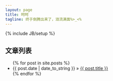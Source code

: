 ```yaml
---
layout: page
title: 呵呵
tagline: 终于倒腾出来了，泪流满面%>_<%
---
```

{% include JB/setup %}
    
## 文章列表

<ul class="posts">
  {% for post in site.posts %}
    <li><span>{{ post.date | date_to_string }}</span> &raquo; <a href="{{ BASE_PATH }}{{ post.url }}">{{ post.title }}</a></li>
  {% endfor %}
</ul>


